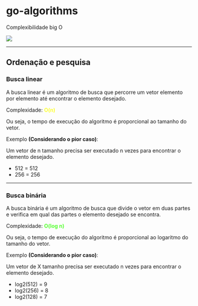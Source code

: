 # go-algorithms

Complexibilidade big O

![](https://dicionariotec.com/public_html/images/big_o_notation.png)

---
## Ordenação e pesquisa

### Busca linear
A busca linear é um algoritmo de busca que percorre um vetor elemento por elemento até encontrar o elemento desejado.

Complexidade: <span style="color: #fcff33;">**O(n)**</span>

Ou seja, o tempo de execução do algoritmo é proporcional ao tamanho do vetor.

Exemplo **(Considerando o pior caso)**:

Um vetor de n tamanho precisa ser executado n vezes para encontrar o elemento desejado.
- 512 = 512
- 256 = 256

---

### Busca binária
A busca binária é um algoritmo de busca que divide o vetor em duas partes e verifica em qual das partes o elemento desejado se encontra.

Complexidade: <span style="color: #58ff33;">**O(log n)**</span>

Ou seja, o tempo de execução do algoritmo é proporcional ao logaritmo do tamanho do vetor.

Exemplo **(Considerando o pior caso)**:

Um vetor de X tamanho precisa ser executado n vezes para encontrar o elemento desejado.
- log2(512) = 9
- log2(256) = 8
- log2(128) = 7


